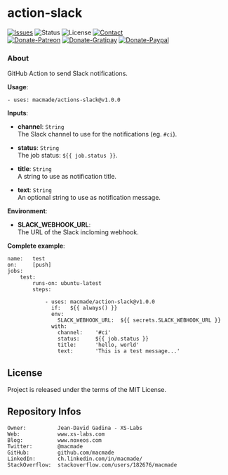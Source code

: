 action-slack
============

[![Issues](http://img.shields.io/github/issues/macmade/action-slack.svg)](https://github.com/macmade/action-slack/issues)
![Status](https://img.shields.io/badge/status-active-brightgreen.svg)
![License](https://img.shields.io/badge/license-mit-brightgreen.svg)
[![Contact](https://img.shields.io/badge/contact-@macmade-blue.svg)](https://twitter.com/macmade)  
[![Donate-Patreon](https://img.shields.io/badge/donate-patreon-yellow.svg)](https://patreon.com/macmade)
[![Donate-Gratipay](https://img.shields.io/badge/donate-gratipay-yellow.svg)](https://www.gratipay.com/macmade)
[![Donate-Paypal](https://img.shields.io/badge/donate-paypal-yellow.svg)](https://paypal.me/xslabs)

### About

GitHub Action to send Slack notifications.

**Usage**:

    - uses: macmade/actions-slack@v1.0.0

**Inputs**:

  - **channel**: `String`  
    The Slack channel to use for the notifications (eg. `#ci`).
    
  - **status**: `String`  
    The job status: `${{ job.status }}`.
    
  - **title**: `String`  
    A string to use as notification title.
    
  - **text**: `String`  
    An optional string to use as notification message.

**Environment**:

  - **SLACK_WEBHOOK_URL**:  
    The URL of the Slack incloming webhook.
    
**Complete example**:

    name:   test
    on:     [push]
    jobs:
        test:
            runs-on: ubuntu-latest
            steps:
            
                - uses: macmade/action-slack@v1.0.0
                  if:   ${{ always() }}
                  env:
                    SLACK_WEBHOOK_URL:  ${{ secrets.SLACK_WEBHOOK_URL }}
                  with:
                    channel:    '#ci'
                    status:     ${{ job.status }}
                    title:      'hello, world'
                    text:       'This is a test message...'

License
-------

Project is released under the terms of the MIT License.

Repository Infos
----------------

    Owner:          Jean-David Gadina - XS-Labs
    Web:            www.xs-labs.com
    Blog:           www.noxeos.com
    Twitter:        @macmade
    GitHub:         github.com/macmade
    LinkedIn:       ch.linkedin.com/in/macmade/
    StackOverflow:  stackoverflow.com/users/182676/macmade
